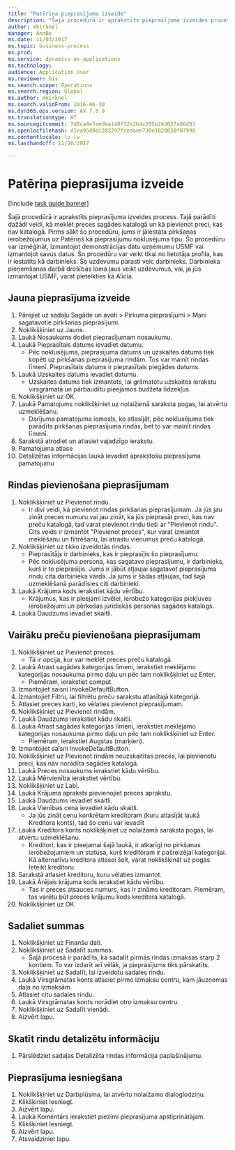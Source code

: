 ```yaml
--- 
title: "Patēriņa pieprasījuma izveide"
description: "Šajā procedūrā ir aprakstīts pieprasījuma izveides process."
author: mkirknel
manager: AnnBe
ms.date: 11/03/2017
ms.topic: business-process
ms.prod: 
ms.service: dynamics-ax-applications
ms.technology: 
audience: Application User
ms.reviewer: bis
ms.search.scope: Operations
ms.search.region: Global
ms.author: mkirknel
ms.search.validFrom: 2016-06-30
ms.dyn365.ops.version: AX 7.0.0
ms.translationtype: HT
ms.sourcegitcommit: 7d8ca4e7eedea140f32e264c205b243027a06d03
ms.openlocfilehash: d1ea95d0bc283297fcedaee730e1829850f07998
ms.contentlocale: lv-lv
ms.lasthandoff: 11/20/2017

---
```

# <a name="create-a-requisition-for-consumption"></a>Patēriņa pieprasījuma izveide

[!include [task guide banner](../../includes/task-guide-banner.md)]

Šajā procedūrā ir aprakstīts pieprasījuma izveides process. Tajā parādīti dažādi veidi, kā meklēt preces sagādes katalogā un kā pievienot preci, kas nav katalogā. Pirms sākt šo procedūru, jums ir jāiestata pirkšanas ierobežojumus uz Patēriņš kā pieprasījumu noklusējuma tipu. Šo procedūru var izmēģināt, izmantojot demonstrācijas datu uzņēmumu USMF vai izmantojot savus datus. Šo procedūru var veikt tikai no lietotāja profila, kas ir iestatīts kā darbinieks.  Šo uzdevumu parasti veic darbinieks. Darbinieka pieņemšanas darbā drošības loma ļaus veikt uzdevumus, vai, ja jūs izmantojat USMF, varat pieteikties kā Alicia.


## <a name="create-a-new-requisition"></a>Jauna pieprasījuma izveide
1. Pārejiet uz sadaļu Sagāde un avoti > Pirkuma pieprasījumi > Mani sagatavotie pirkšanas pieprasījumi.
2. Noklikšķiniet uz Jauns.
3. Laukā Nosaukums dodiet pieprasījumam nosaukumu.
4. Laukā Pieprasītais datums ievadiet datumu.
    * Pēc noklusējuma, pieprasījuma datums un uzskaites datums tiek kopēti uz pirkšanas pieprasījuma rindām. Tos var mainīt rindas līmenī. Pieprasītais datums ir pieprasītais piegādes datums.  
5. Laukā Uzskaites datums ievadiet datumu.
    * Uzskaites datums tiek izmantots, lai grāmatotu uzskaites ierakstu virsgrāmatā un pārbaudītu pieejamos budžeta līdzekļus.  
6. Noklikšķiniet uz OK.
7. Laukā Pamatojums noklikšķiniet uz nolaižamā saraksta pogas, lai atvērtu uzmeklēšanu.
    * Darījuma pamatojuma iemesls, ko atlasījāt, pēc noklusējuma tiek parādīts pirkšanas pieprasījuma rindās, bet to var mainīt rindas līmenī.    
8. Sarakstā atrodiet un atlasiet vajadzīgo ierakstu.
9. Pamatojuma atlase
10. Detalizētas informācijas laukā ievadiet aprakstošu pieprasījuma pamatojumu

## <a name="add-a-line-to-the-requisition"></a>Rindas pievienošana pieprasījumam
1. Noklikšķiniet uz Pievienot rindu.
    * Ir divi veidi, kā pievienot rindas pirkšanas pieprasījumam. Ja jūs jau zināt preces numuru vai jau zināt, ka jūs pieprasāt preci, kas nav preču katalogā, tad varat pievienot rindu tieši ar "Pievienot rindu". Cits veids ir izmantot "Pievienot preces", kur varat izmantot meklēšanu un filtrēšanu, lai atrastu vienumus preču katalogā.    
2. Noklikšķiniet uz tikko izveidotās rindas.
    * Pieprasītājs ir darbinieks, kas ir pieprasījis šo pieprasījumu.   
    * Pēc noklusējuma persona, kas sagatavo pieprasījumu, ir darbinieks, kurš ir to pieprasījis. Jums ir jābūt atļaujai sagatavot pieprasījuma rindu cita darbinieka vārdā. Ja jums ir šādas atļaujas, tad šajā uzmeklēšanā parādīsies citi darbinieki.  
3. Laukā Krājuma kods ierakstiet kādu vērtību.
    * Krājumus, kas ir pieejami izvēlei, ierobežo kategorijas piekļuves ierobežojumi un pērkošas juridiskās personas sagādes katalogs.   
4. Laukā Daudzums ievadiet skaitli.

## <a name="add-more-products-to-the-requisition"></a>Vairāku preču pievienošana pieprasījumam
1. Noklikšķiniet uz Pievienot preces.
    * Tā ir opcija, kur var meklēt preces preču katalogā.    
2. Laukā Atrast sagādes kategorijas līmeni, ierakstiet meklējamo kategorijas nosaukuma pirmo daļu un pēc tam noklikšķiniet uz Enter.
    * Piemēram, ierakstiet comput.  
3. Izmantojiet saīsni InvokeDefaultButton.
4. Izmantojiet Filtru, lai filtrētu preču sarakstu atlasītajā kategorijā.
5. Atlasiet preces karti, ko vēlaties pievienot pieprasījumam.
6. Noklikšķiniet uz Pievienot rindām.
7. Laukā Daudzums ierakstiet kādu skaitli.
8. Laukā Atrast sagādes kategorijas līmeni, ierakstiet meklējamo kategorijas nosaukuma pirmo daļu un pēc tam noklikšķiniet uz Enter.
    * Piemēram, ierakstiet Augstas (marķieri).  
9. Izmantojiet saīsni InvokeDefaultButton.
10. Noklikšķiniet uz Pievienot rindām neuzskaitītas preces, lai pievienotu preci, kas nav norādīta sagādes katalogā.
11. Laukā Preces nosaukums ierakstiet kādu vērtību.
12. Laukā Mērvienība ierakstiet vērtību.
13. Noklikšķiniet uz Labi.
14. Laukā Krājuma apraksts pievienojiet preces aprakstu.
15. Laukā Daudzums ievadiet skaitli.
16. Laukā Vienības cena ievadiet kādu skaitli.
    * Ja jūs zināt cenu konkrētam kreditoram (kuru atlasījāt laukā Kreditora konts), tad šo cenu var ievadīt   
17. Laukā Kreditora konts noklikšķiniet uz nolaižamā saraksta pogas, lai atvērtu uzmeklēšanu.
    * Kreditori, kas ir pieejamai šajā laukā, ir atkarīgi no pirkšanas ierobežojumiem un statusa, kurš kreditoram ir pašreizējai kategorijai. Kā alternatīvu kreditora atlasei šeit, varat noklikšķināt uz pogas Ieteikt kreditoru.    
18. Sarakstā atlasiet kreditoru, kuru vēlaties izmantot.
19. Laukā Ārējais krājuma kods ierakstiet kādu vērtību.
    * Tas ir preces atsauces numurs, kas ir zināms kreditoram. Piemēram, tas varētu būt preces krājumu kods kreditora katalogā.  
20. Noklikšķiniet uz OK.

## <a name="distribute-amounts"></a>Sadaliet summas
1. Noklikšķiniet uz Finanšu dati.
2. Noklikšķiniet uz Sadalīt summas.
    * Šajā procesā ir parādīts, kā sadalīt pirmās rindas izmaksas starp 2 kontiem. To var izdarīt arī vēlāk, ja pieprasījums tiks pārskatīts.  
3. Noklikšķiniet uz Sadalīt, lai izveidotu sadales rindu.
4. Laukā Virsgrāmatas konts atlasiet pirmo izmaksu centru, kam jāuzņemas daļa no izmaksām.
5. Atlasiet citu sadales rindu.
6. Laukā Virsgrāmatas konts norādiet otro izmaksu centru.
7. Noklikšķiniet uz Sadalīt vienādi.
8. Aizvērt lapu.

## <a name="view-line-details"></a>Skatīt rindu detalizētu informāciju
1. Pārslēdziet sadaļas Detalizēta rindas informācija paplašinājumu.

## <a name="submit-the-requisition"></a>Pieprasījuma iesniegšana
1. Noklikšķiniet uz Darbplūsma, lai atvērtu nolaižamo dialoglodziņu.
2. Klikšķiniet Iesniegt.
3. Aizvērt lapu.
4. Laukā Komentārs ierakstiet piezīmi pieprasījuma apstiprinātājam.
5. Klikšķiniet Iesniegt.
6. Aizvērt lapu.
7. Atsvaidziniet lapu.


